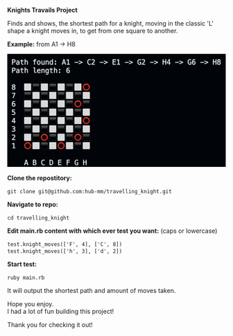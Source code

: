 <strong>Knights Travails Project</strong>

Finds and shows, the shortest path for a knight, moving in the classic 'L' shape a knight moves in, to get from one square to another. 

<strong>Example:</strong> from A1 -> H8

![Project Screenshot](./img/knights_shortest_path.png)

<strong>Clone the repostitory:</strong>
```
git clone git@github.com:hub-mm/travelling_knight.git
```
<strong>Navigate to repo:</strong>
```
cd travelling_knight
```

<strong>Edit main.rb content with which ever test you want:</strong> (caps or lowercase)
```
test.knight_moves(['F', 4], ['C', 8])
test.knight_moves(['h', 3], ['d', 2])
```

<strong>Start test:</strong>
```
ruby main.rb
```
It will output the shortest path and amount of moves taken.

Hope you enjoy.  
I had a lot of fun building this project!  

Thank you for checking it out!

